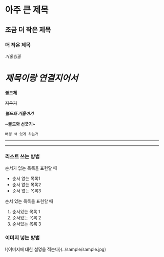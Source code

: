 # 아주 큰 제목

## 조금 더 작은 제목

### 더 작은 제목

*기울임꼴*

# *제목이랑 연결지어서*

**볼드체**

~~지우기~~

***볼드와 기울이기***

**~볼드와 선긋기~**

`배경 색 있게 하는거`

---

---

### 리스트 쓰는 방법

순서가 없는 목록을 표현할 때

* 순서 없는 목록1
* 순서 없는 목록2
* 순서 없는 목록3

순서 있는 목록을 표현할 때

1. 순서있는 목록 1
2. 순서있는 목록 2
3. 순서있는 목록 3

### 이미지 넣는 방법

!{이미지에 대한 설명을 적는다}(../sample/sample.jpg)


